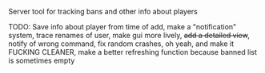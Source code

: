 Server tool for tracking bans and other info about players

TODO: Save info about player from time of add, make a "notification" system, trace renames of user, make gui more lively, ~~add a detailed view~~, notify of wrong command, fix random crashes, oh yeah, and make it FUCKING CLEANER, make a better refreshing function because banned list is sometimes empty
